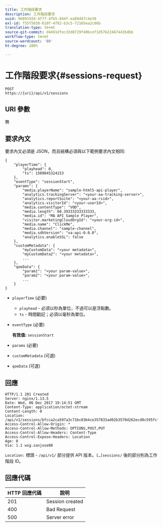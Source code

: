 ```yaml
---
title: 工作階段要求
description: 工作階段要求
uuid: 9609192d-4f7f-4fb5-844f-ea89d47c4e30
exl-id: f55f5838-610f-4f82-b3c5-72165ea2c86b
translation-type: tm+mt
source-git-commit: d4491dfec33d8729f40bcef1d57622467443bdbb
workflow-type: tm+mt
source-wordcount: '80'
ht-degree: 100%

---
```


# 工作階段要求{#sessions-request}

```
POST 
https://{uri}/api/v1/sessions
```

## URI 參數

無

## 要求內文

要求內文必須是 JSON，而且結構必須與以下範例要求內文相同:

```
{ 
    "playerTime": { 
        "playhead": 0, 
        "ts": 1509045324153 
    }, 
    "eventType": "sessionStart", 
    "params": { 
        "media.playerName": "sample-html5-api-player", 
        "analytics.trackingServer": "<your-aa-tracking-server>", 
        "analytics.reportSuite": "<your-aa-rsid>", 
        "analytics.visitorId": "<your-userId>", 
        "media.contentType": "VOD", 
        "media.length": 60.39333333333333, 
        "media.id": "MA API Sample Player", 
        "visitor.marketingCloudOrgId": "<your-org-id>", 
        "media.name": "ClickMe", 
        "media.channel": "sample-channel", 
        "media.sdkVersion": "va-api-0.0.0", 
        "analytics.enableSSL": false 
    }, 
    "customMetadata": { 
        "myCustomData": "<your metadata>", 
        "myCustomData2": "<your metadata>", 
        ... 
    }, 
    "qoeData": { 
        "param1": "<your param-value>", 
        "param2": "<your param-value>", 
        ... 
    } 
}
```

* `playerTime` (必要)
   * `playhead` - 必須以秒為單位，不過可以是浮點數。
   * `ts` - 時間戳記；必須以毫秒為單位。
* `eventType` (必要)

   **有效值:** `sessionStart`
* `params` (必要)
* `customMetadata` (可選)
* `qoeData` (可選)

## 回應

```
HTTP/1.1 201 Created 
Server: nginx/1.13.5 
Date: Wed, 06 Dec 2017 19:14:51 GMT 
Content-Type: application/octet-stream 
Content-Length: 0 
Location: /api/v1/sessions/bfcca2ca597a3c71bc03b4ce357833ad02b3570d262ecd0c595fcf8f2ae4df58 
Access-Control-Allow-Origin: * 
Access-Control-Allow-Methods: OPTIONS,POST,PUT 
Access-Control-Allow-Headers: Content-Type 
Access-Control-Expose-Headers: Location 
Age: 0 
Via: 1.1 wsg.sanjose08
```

`Location:` 標頭 - `/api/v1/` 部分提供 API 版本。`[…]sessions/` 後的部分則為工作階段 ID。

## 回應代碼

| HTTP 回應代碼 | 說明 |
|---|---|
| 201 | Session created |
| 400 | Bad Request |
| 500 | Server error |
